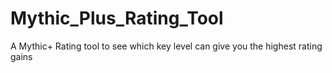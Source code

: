 # Mythic_Plus_Rating_Tool
A Mythic+ Rating tool to see which key level can give you the highest rating gains
